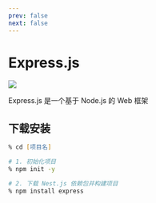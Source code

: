 ```yaml
---
prev: false
next: false
---
```


# Express.js

![](/static/skill-images/web-backend--expressjs.png)

Express.js 是一个基于 Node.js 的 Web 框架

## 下载安装

```zsh
% cd [项目名]

# 1. 初始化项目
% npm init -y

# 2. 下载 Nest.js 依赖包并构建项目
% npm install express
```
